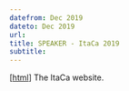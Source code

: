 ```yaml
---
datefrom: Dec 2019
dateto: Dec 2019
url:
title: SPEAKER - ItaCa 2019
subtitle:
---
```


[[html](http://www.mat.unimi.it/users/itaca/)] The ItaCa website.
